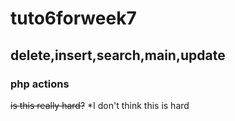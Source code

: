 # tuto6forweek7
## delete,insert,search,main,update 
### php actions
~~is this really hard?~~
*I don't think this is hard
